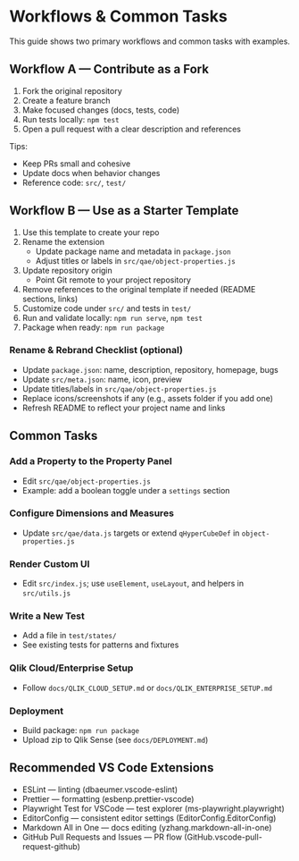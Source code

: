# Workflows & Common Tasks

This guide shows two primary workflows and common tasks with examples.

## Workflow A — Contribute as a Fork

1. Fork the original repository
2. Create a feature branch
3. Make focused changes (docs, tests, code)
4. Run tests locally: `npm test`
5. Open a pull request with a clear description and references

Tips:

- Keep PRs small and cohesive
- Update docs when behavior changes
- Reference code: `src/`, `test/`

## Workflow B — Use as a Starter Template

1. Use this template to create your repo
2. Rename the extension
   - Update package name and metadata in `package.json`
   - Adjust titles or labels in `src/qae/object-properties.js`
3. Update repository origin
   - Point Git remote to your project repository
4. Remove references to the original template if needed (README sections, links)
5. Customize code under `src/` and tests in `test/`
6. Run and validate locally: `npm run serve`, `npm test`
7. Package when ready: `npm run package`

### Rename & Rebrand Checklist (optional)

- Update `package.json`: name, description, repository, homepage, bugs
- Update `src/meta.json`: name, icon, preview
- Update titles/labels in `src/qae/object-properties.js`
- Replace icons/screenshots if any (e.g., assets folder if you add one)
- Refresh README to reflect your project name and links

## Common Tasks

### Add a Property to the Property Panel

- Edit `src/qae/object-properties.js`
- Example: add a boolean toggle under a `settings` section

### Configure Dimensions and Measures

- Update `src/qae/data.js` targets or extend `qHyperCubeDef` in `object-properties.js`

### Render Custom UI

- Edit `src/index.js`; use `useElement`, `useLayout`, and helpers in `src/utils.js`

### Write a New Test

- Add a file in `test/states/`
- See existing tests for patterns and fixtures

### Qlik Cloud/Enterprise Setup

- Follow `docs/QLIK_CLOUD_SETUP.md` or `docs/QLIK_ENTERPRISE_SETUP.md`

### Deployment

- Build package: `npm run package`
- Upload zip to Qlik Sense (see `docs/DEPLOYMENT.md`)

## Recommended VS Code Extensions

- ESLint — linting (dbaeumer.vscode-eslint)
- Prettier — formatting (esbenp.prettier-vscode)
- Playwright Test for VSCode — test explorer (ms-playwright.playwright)
- EditorConfig — consistent editor settings (EditorConfig.EditorConfig)
- Markdown All in One — docs editing (yzhang.markdown-all-in-one)
- GitHub Pull Requests and Issues — PR flow (GitHub.vscode-pull-request-github)
